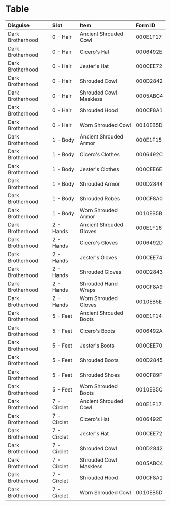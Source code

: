 <!-- TITLE: Dark Brotherhood -->

# Table
Disguise | Slot | Item | Form ID
:--- | :--- | :--- | :---
Dark Brotherhood | 0 - Hair | Ancient Shrouded Cowl | 000E1F17
Dark Brotherhood | 0 - Hair | Cicero's Hat | 0006492E
Dark Brotherhood | 0 - Hair | Jester's Hat | 000CEE72
Dark Brotherhood | 0 - Hair | Shrouded Cowl | 000D2842
Dark Brotherhood | 0 - Hair | Shrouded Cowl Maskless | 0005ABC4
Dark Brotherhood | 0 - Hair | Shrouded Hood | 000CF8A1
Dark Brotherhood | 0 - Hair | Worn Shrouded Cowl | 0010EB5D
Dark Brotherhood | 1 - Body | Ancient Shrouded Armor | 000E1F15
Dark Brotherhood | 1 - Body | Cicero's Clothes | 0006492C
Dark Brotherhood | 1 - Body | Jester's Clothes | 000CEE6E
Dark Brotherhood | 1 - Body | Shrouded Armor | 000D2844
Dark Brotherhood | 1 - Body | Shrouded Robes | 000CF8A0
Dark Brotherhood | 1 - Body | Worn Shrouded Armor | 0010EB5B
Dark Brotherhood | 2 - Hands | Ancient Shrouded Gloves | 000E1F16
Dark Brotherhood | 2 - Hands | Cicero's Gloves | 0006492D
Dark Brotherhood | 2 - Hands | Jester's Gloves | 000CEE74
Dark Brotherhood | 2 - Hands | Shrouded Gloves | 000D2843
Dark Brotherhood | 2 - Hands | Shrouded Hand Wraps | 000CF8A9
Dark Brotherhood | 2 - Hands | Worn Shrouded Gloves | 0010EB5E
Dark Brotherhood | 5 - Feet | Ancient Shrouded Boots | 000E1F14
Dark Brotherhood | 5 - Feet | Cicero's Boots | 0006492A
Dark Brotherhood | 5 - Feet | Jester's Boots | 000CEE70
Dark Brotherhood | 5 - Feet | Shrouded Boots | 000D2845
Dark Brotherhood | 5 - Feet | Shrouded Shoes | 000CF89F
Dark Brotherhood | 5 - Feet | Worn Shrouded Boots | 0010EB5C
Dark Brotherhood | 7 - Circlet | Ancient Shrouded Cowl | 000E1F17
Dark Brotherhood | 7 - Circlet | Cicero's Hat | 0006492E
Dark Brotherhood | 7 - Circlet | Jester's Hat | 000CEE72
Dark Brotherhood | 7 - Circlet | Shrouded Cowl | 000D2842
Dark Brotherhood | 7 - Circlet | Shrouded Cowl Maskless | 0005ABC4
Dark Brotherhood | 7 - Circlet | Shrouded Hood | 000CF8A1
Dark Brotherhood | 7 - Circlet | Worn Shrouded Cowl | 0010EB5D